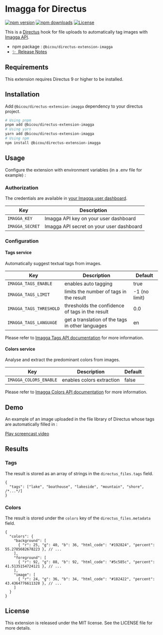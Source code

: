 # Imagga for Directus

[![npm version][npm-version-src]][npm-version-href]
[![npm downloads][npm-downloads-src]][npm-downloads-href]
[![License][license-src]][license-href]

This is a [Directus](https://directus.io/) hook for file uploads to automatically tag images with [Imagga API](https://imagga.com/).

- npm package : `@bicou/directus-extension-imagga`
- [✨ &nbsp;Release Notes](/CHANGELOG.md)

## Requirements

This extension requires Directus 9 or higher to be installed.

## Installation

Add `@bicou/directus-extension-imagga` dependency to your directus project.

```bash
# Using pnpm
pnpm add @bicou/directus-extension-imagga
# Using yarn
yarn add @bicou/directus-extension-imagga
# Using npm
npm install @bicou/directus-extension-imagga
```

## Usage

Configure the extension with environment variables (in a .env file for example) :

### Authorization

The credentials are available in [your Imagga user dashboard](https://imagga.com/profile/dashboard).

| Key             | Description                              |
| --------------- | ---------------------------------------- |
| `IMAGGA_KEY`    | Imagga API key on your user dashboard    |
| `IMAGGA_SECRET` | Imagga API secret on your user dashboard |

### Configuration

#### Tags service

Automatically suggest textual tags from images.

| Key                     | Description                                      | Default       |
| ----------------------- | ------------------------------------------------ | ------------- |
| `IMAGGA_TAGS_ENABLE`    | enables auto tagging                             | true          |
| `IMAGGA_TAGS_LIMIT`     | limits the number of tags in the result          | -1 (no limit) |
| `IMAGGA_TAGS_THRESHOLD` | thresholds the confidence of tags in the result  | 0.0           |
| `IMAGGA_TAGS_LANGUAGE`  | get a translation of the tags in other languages | en            |

Please refer to [Imagga Tags API documentation](https://docs.imagga.com/#tags) for more information.

#### Colors service

Analyse and extract the predominant colors from images.

| Key                    | Description               | Default |
| ---------------------- | ------------------------- | ------- |
| `IMAGGA_COLORS_ENABLE` | enables colors extraction | false   |

Please refer to [Imagga Colors API documentation](https://docs.imagga.com/#colors) for more information.

## Demo

An example of an image uploaded in the file library of Directus whose tags are automatically filled in :

[Play screencast video](https://user-images.githubusercontent.com/174636/230939020-6f8871fb-ba9b-4ebf-bfc0-779b8c730741.webm)

## Results

### Tags

The result is stored as an array of strings in the `directus_files.tags` field.

```json5
{
  "tags": ["lake", "boathouse", "lakeside", "mountain", "shore", /*...*/]
}
```

### Colors

The result is stored under the `colors` key of the `directus_files.metadata` field.

```json5
{
  "colors": {
    "background": [
      { "r": 25, "g": 40, "b": 36, "html_code": "#192824", "percent": 55.2785682678223 }, // ...
    ],
    "foreground": [
      { "r": 92, "g": 88, "b": 92, "html_code": "#5c585c", "percent": 41.5135154724121 }, // ...
    ],
    "image": [
      { "r": 24, "g": 36, "b": 34, "html_code": "#182422", "percent": 43.4364776611328 }, // ...
    ]
  }
}
```

## License

This extension is released under the MIT license. See the LICENSE file for more details.

<!-- Badges -->

[npm-version-src]: https://img.shields.io/npm/v/@bicou/directus-extension-imagga/latest.svg?style=flat&colorA=18181B&colorB=28CF8D
[npm-version-href]: https://npmjs.com/package/@bicou/directus-extension-imagga
[npm-downloads-src]: https://img.shields.io/npm/dm/@bicou/directus-extension-imagga.svg?style=flat&colorA=18181B&colorB=28CF8D
[npm-downloads-href]: https://npmjs.com/package/@bicou/directus-extension-imagga
[license-src]: https://img.shields.io/npm/l/@bicou/directus-extension-imagga.svg?style=flat&colorA=18181B&colorB=28CF8D
[license-href]: https://npmjs.com/package/@bicou/directus-extension-imagga
